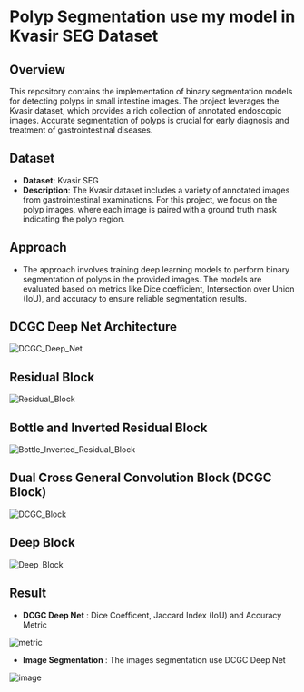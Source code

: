# Polyp Segmentation use my model in Kvasir SEG Dataset
## Overview
This repository contains the implementation of binary segmentation models for detecting polyps in small intestine images. The project leverages the Kvasir dataset, which provides a rich collection of annotated endoscopic images. Accurate segmentation of polyps is crucial for early diagnosis and treatment of gastrointestinal diseases.

## Dataset
- **Dataset**: Kvasir SEG
- **Description**: The Kvasir dataset includes a variety of annotated images from gastrointestinal examinations. For this project, we focus on the polyp images, where each image is paired with a ground truth mask indicating the polyp region.
## Approach
- The approach involves training deep learning models to perform binary segmentation of polyps in the provided images. The models are evaluated based on metrics like Dice coefficient, Intersection over Union (IoU), and accuracy to ensure reliable segmentation results.

## DCGC Deep Net Architecture

![DCGC_Deep_Net](https://github.com/user-attachments/assets/c8d0aa48-5cd9-4124-8382-eab451c41fee)

## Residual Block

![Residual_Block](https://github.com/user-attachments/assets/ae5e8a91-bee1-4d5b-af79-eaca3d2a27c0)

## Bottle and Inverted Residual Block

![Bottle_Inverted_Residual_Block](https://github.com/user-attachments/assets/d74a4292-dc96-40cd-abb7-b5e03c5a3203)

## Dual Cross General Convolution Block (DCGC Block)

![DCGC_Block](https://github.com/user-attachments/assets/2439c121-17b3-48ca-9ef6-c138b31d69a7)

## Deep Block

![Deep_Block](https://github.com/user-attachments/assets/87294240-32f1-4183-b188-9326fb15afae)

## Result
- **DCGC Deep Net** : Dice Coefficent, Jaccard Index (IoU) and Accuracy Metric

![metric](https://github.com/user-attachments/assets/9cf7b348-0193-4fee-95e8-9fe91c65e3e8)

- **Image Segmentation** : The images segmentation use DCGC Deep Net

![image](https://github.com/user-attachments/assets/05b70af8-91f2-4ffb-9516-2683f18ba03d)
